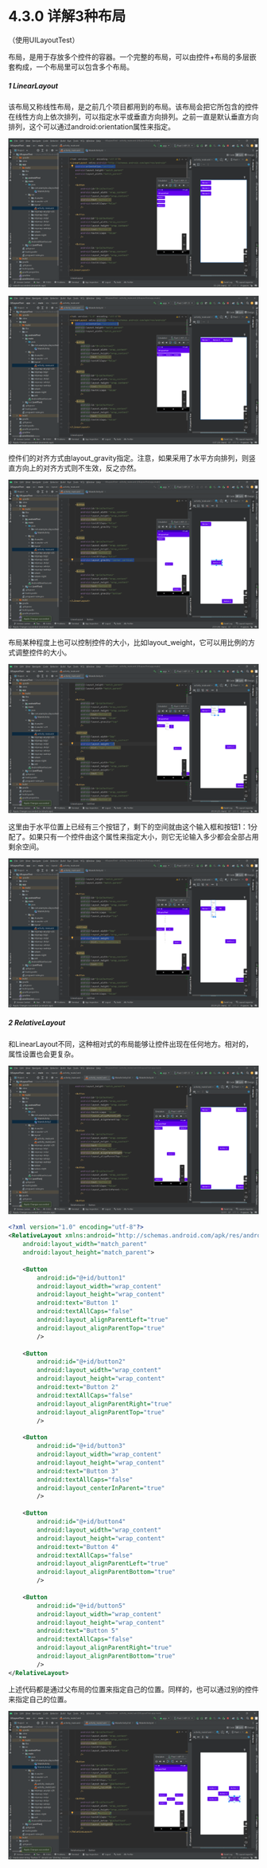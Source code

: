 # 4.3.0 详解3种布局

（使用UILayoutTest）

布局，是用于存放多个控件的容器。一个完整的布局，可以由控件+布局的多层嵌套构成，一个布局里可以包含多个布局。

##### 1 LinearLayout

该布局又称线性布局，是之前几个项目都用到的布局。该布局会把它所包含的控件在线性方向上依次排列，可以指定水平或垂直方向排列。之前一直是默认垂直方向排列，这个可以通过android:orientation属性来指定。

![1667651546609](image/4.3.0详解3种布局/1667651546609.png)

![1667651720291](image/4.3.0详解3种布局/1667651720291.png)

控件们的对齐方式由layout_gravity指定。注意，如果采用了水平方向排列，则竖直方向上的对齐方式则不生效，反之亦然。

![1667651949207](image/4.3.0详解3种布局/1667651949207.png)

布局某种程度上也可以控制控件的大小，比如layout_weight，它可以用比例的方式调整控件的大小。

![1667652402296](image/4.3.0详解3种布局/1667652402296.png)

这里由于水平位置上已经有三个按钮了，剩下的空间就由这个输入框和按钮1：1分配了。如果只有一个控件由这个属性来指定大小，则它无论输入多少都会全部占用剩余空间。

![1667652647072](image/4.3.0详解3种布局/1667652647072.png)

##### 2 RelativeLayout

和LinearLayout不同，这种相对式的布局能够让控件出现在任何地方。相对的，属性设置也会更复杂。

![1667654644144](image/4.3.0详解3种布局/1667654644144.png)

```xml
<?xml version="1.0" encoding="utf-8"?>
<RelativeLayout xmlns:android="http://schemas.android.com/apk/res/android"
    android:layout_width="match_parent"
    android:layout_height="match_parent">

    <Button
        android:id="@+id/button1"
        android:layout_width="wrap_content"
        android:layout_height="wrap_content"
        android:text="Button 1"
        android:textAllCaps="false"
        android:layout_alignParentLeft="true"
        android:layout_alignParentTop="true"
        />

    <Button
        android:id="@+id/button2"
        android:layout_width="wrap_content"
        android:layout_height="wrap_content"
        android:text="Button 2"
        android:textAllCaps="false"
        android:layout_alignParentRight="true"
        android:layout_alignParentTop="true"
        />

    <Button
        android:id="@+id/button3"
        android:layout_width="wrap_content"
        android:layout_height="wrap_content"
        android:text="Button 3"
        android:textAllCaps="false"
        android:layout_centerInParent="true"
        />

    <Button
        android:id="@+id/button4"
        android:layout_width="wrap_content"
        android:layout_height="wrap_content"
        android:text="Button 4"
        android:textAllCaps="false"
        android:layout_alignParentLeft="true"
        android:layout_alignParentBottom="true"
        />

    <Button
        android:id="@+id/button5"
        android:layout_width="wrap_content"
        android:layout_height="wrap_content"
        android:text="Button 5"
        android:textAllCaps="false"
        android:layout_alignParentRight="true"
        android:layout_alignParentBottom="true"
        />
</RelativeLayout>
```

上述代码都是通过父布局的位置来指定自己的位置。同样的，也可以通过别的控件来指定自己的位置。

![1667655144663](image/4.3.0详解3种布局/1667655144663.png)

